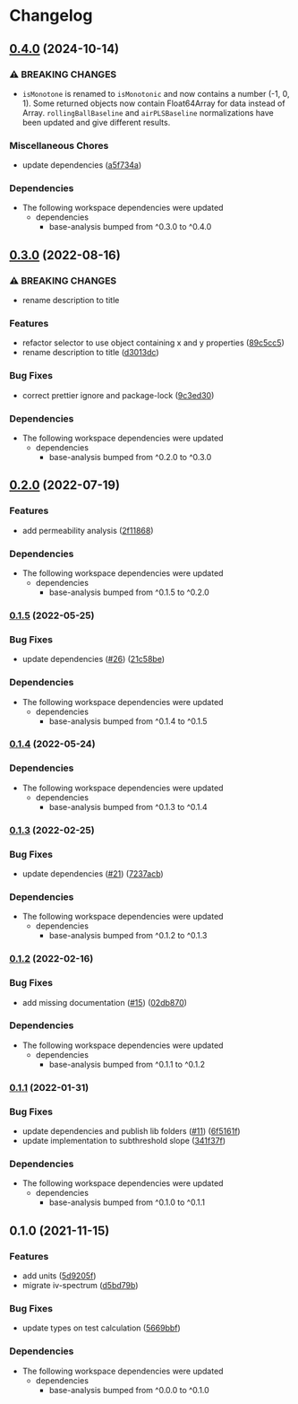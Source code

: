 # Changelog

## [0.4.0](https://www.github.com/cheminfo/analysis/compare/iv-analysis-v0.3.0...iv-analysis-v0.4.0) (2024-10-14)


### ⚠ BREAKING CHANGES

* `isMonotone` is renamed to `isMonotonic` and now contains a number (-1, 0, 1). Some returned objects now contain Float64Array for data instead of Array. `rollingBallBaseline` and `airPLSBaseline` normalizations have been updated and give different results.

### Miscellaneous Chores

* update dependencies ([a5f734a](https://www.github.com/cheminfo/analysis/commit/a5f734a597bd6f841b6998bc13917abaa9d26399))


### Dependencies

* The following workspace dependencies were updated
  * dependencies
    * base-analysis bumped from ^0.3.0 to ^0.4.0

## [0.3.0](https://www.github.com/cheminfo/analysis/compare/iv-analysis-v0.2.0...iv-analysis-v0.3.0) (2022-08-16)


### ⚠ BREAKING CHANGES

* rename description to title

### Features

* refactor selector to use object containing x and y properties ([89c5cc5](https://www.github.com/cheminfo/analysis/commit/89c5cc52daad0ded80ee3f194b98aca70a6a89b4))
* rename description to title ([d3013dc](https://www.github.com/cheminfo/analysis/commit/d3013dc5ed9bba8e1bf674f2086be1bedf47a3db))


### Bug Fixes

* correct prettier ignore and package-lock ([9c3ed30](https://www.github.com/cheminfo/analysis/commit/9c3ed303a87b84c655bd638cc62fd8e2b5ea1684))


### Dependencies

* The following workspace dependencies were updated
  * dependencies
    * base-analysis bumped from ^0.2.0 to ^0.3.0

## [0.2.0](https://www.github.com/cheminfo/analysis/compare/iv-analysis-v0.1.5...iv-analysis-v0.2.0) (2022-07-19)


### Features

* add permeability analysis ([2f11868](https://www.github.com/cheminfo/analysis/commit/2f11868fb67e7cf0d0af3fe9855fcbaa4b53fa36))


### Dependencies

* The following workspace dependencies were updated
  * dependencies
    * base-analysis bumped from ^0.1.5 to ^0.2.0

### [0.1.5](https://www.github.com/cheminfo/analysis/compare/iv-analysis-v0.1.4...iv-analysis-v0.1.5) (2022-05-25)


### Bug Fixes

* update dependencies ([#26](https://www.github.com/cheminfo/analysis/issues/26)) ([21c58be](https://www.github.com/cheminfo/analysis/commit/21c58beb1aeb2df5e4629347edf7b4eb696116e1))


### Dependencies

* The following workspace dependencies were updated
  * dependencies
    * base-analysis bumped from ^0.1.4 to ^0.1.5

### [0.1.4](https://www.github.com/cheminfo/analysis/compare/iv-analysis-v0.1.3...iv-analysis-v0.1.4) (2022-05-24)


### Dependencies

* The following workspace dependencies were updated
  * dependencies
    * base-analysis bumped from ^0.1.3 to ^0.1.4

### [0.1.3](https://www.github.com/cheminfo/analysis/compare/iv-analysis-v0.1.2...iv-analysis-v0.1.3) (2022-02-25)


### Bug Fixes

* update dependencies ([#21](https://www.github.com/cheminfo/analysis/issues/21)) ([7237acb](https://www.github.com/cheminfo/analysis/commit/7237acbb0db1060a93f23b9c24b5bca890c66422))


### Dependencies

* The following workspace dependencies were updated
  * dependencies
    * base-analysis bumped from ^0.1.2 to ^0.1.3

### [0.1.2](https://www.github.com/cheminfo/analysis/compare/iv-analysis-v0.1.1...iv-analysis-v0.1.2) (2022-02-16)


### Bug Fixes

* add missing documentation ([#15](https://www.github.com/cheminfo/analysis/issues/15)) ([02db870](https://www.github.com/cheminfo/analysis/commit/02db8705df92c7756cdd1188ddbaab234209d438))


### Dependencies

* The following workspace dependencies were updated
  * dependencies
    * base-analysis bumped from ^0.1.1 to ^0.1.2

### [0.1.1](https://www.github.com/cheminfo/analysis/compare/iv-analysis-v0.1.0...iv-analysis-v0.1.1) (2022-01-31)


### Bug Fixes

* update dependencies and publish lib folders ([#11](https://www.github.com/cheminfo/analysis/issues/11)) ([6f5161f](https://www.github.com/cheminfo/analysis/commit/6f5161f8c9fd51845e82b975229398a3b6c1211c))
* update implementation to subthreshold slope ([341f37f](https://www.github.com/cheminfo/analysis/commit/341f37fba165795fe158016536351979517b5e9e))


### Dependencies

* The following workspace dependencies were updated
  * dependencies
    * base-analysis bumped from ^0.1.0 to ^0.1.1

## 0.1.0 (2021-11-15)


### Features

* add units ([5d9205f](https://www.github.com/cheminfo/analysis/commit/5d9205fbc2a9baa84caf32d3f30db147eeaa4c51))
* migrate iv-spectrum ([d5bd79b](https://www.github.com/cheminfo/analysis/commit/d5bd79ba8a1e1ffe738dc32f59fa5f8f4201b852))


### Bug Fixes

* update types on test calculation ([5669bbf](https://www.github.com/cheminfo/analysis/commit/5669bbf90a8fb6af89bd76f51e9cd82d3b85eb16))



### Dependencies

* The following workspace dependencies were updated
  * dependencies
    * base-analysis bumped from ^0.0.0 to ^0.1.0